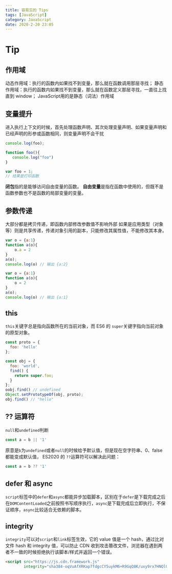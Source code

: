 ```yaml
---
title: 容易忘的 Tips 
tags: [JavaScript]
category: JavaScript
date: 2020-2-20 23:05
---
```


# Tip 
## 作用域
动态作用域：执行的函数内如果找不到变量，那么就在函数调用那层寻找；
静态作用域：执行的函数内如果找不到变量，那么就在函数定义那层寻找，一直往上找直到 window；
JavaScript用的是静态（词法）作用域


## 变量提升
进入执行上下文的时候，首先处理函数声明、其次处理变量声明、如果变量声明和已经声明的形参或函数相同，则变量声明不会干扰
```javascript
console.log(foo);

function foo(){
   console.log("foo")
}

var foo = 1;
// 结果是打印函数
```

**闭包**指的是能够访问自由变量的函数。
**自由变量**是指在函数中使用的，但既不是函数参数也不是函数的局部变量的变量。


## 参数传递
大部分都是拷贝传递，即函数内部修改参数值不影响外部
如果是应用类型（对象等）则是共享传递，传递对象引用的副本，只能修改其属性值，不能修改其本身。
```javascript
var o = {a:1}
function a(o){
    o.a = 2
}
a(o);
console.log(o) // 输出 {a:2}
```
```javascript
var o = {a:1}
function a(o){
    o = 2
}
a(o);
console.log(o) // 输出 {a:1}
```

## this
`this`关键字总是指向函数所在的当前对象，而 ES6 的 `super`关键字指向当前对象的原型对象。
```javascript
const proto = {
  foo: 'hello'
};

const obj = {
  foo: 'world',
  find() {
    return super.foo;
  }
};
oobj.find() // undefined
Object.setPrototypeOf(obj, proto);
obj.find() // "hello"
```

## ?? 运算符
`null`和`undefined`判断
```javascript
const a = b || '1'
```
原意是`b`为`undefined`或者`null`的时候给予默认值，但是现在空字符串、0、false都能变成默认值，
ES2020 的 `??`运算符可以解决此问题：
```javascript
const a = b ?? '1'
```

## defer 和 async
`script`标签中的`defer`和`async`都能异步加载脚本，区别在于`defer`是下载完成之后在`DOMContentLoaded`之前按照书写顺序执行，`async`是下载完成后立即执行，不保证顺序，`async`比较适合无依赖的脚本。

## integrity
`integrity`可以对`script`和`link`标签生效，它的 value 值是一个 hash，通过比对文件 hash 和 integrity 值，可以防止 CDN 收到攻击篡改文件，浏览器在遇到两者不一致的时候拒绝执行该脚本/样式并返回一个错误。
```html
<script src="https://js.cdn.framework.js"
        integrity="sha384-oqVuAfXRKap7fdgcCY5uykM6+R9GqQ8K/uxy9rx7HNQlGYl1kPzQho1wx4JwY8wC"></script>
```
